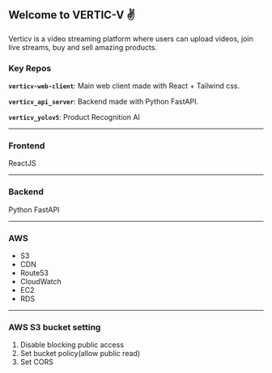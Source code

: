 ## Welcome to VERTIC-V ✌️

Verticv is a video streaming platform where users can upload videos, join live streams, buy and sell amazing products. 

<!--

**Here are some ideas to get you started:**
🙋‍♀️ A short introduction - what is your organization all about?
🌈 Contribution guidelines - how can the community get involved?
👩‍💻 Useful resources - where can the community find your docs? Is there anything else the community should know?
🍿 Fun facts - what does your team eat for breakfast?
🧙 Remember, you can do mighty things with the power of [Markdown](https://docs.github.com/github/writing-on-github/getting-started-with-writing-and-formatting-on-github/basic-writing-and-formatting-syntax)
-->

### Key Repos

**`verticv-web-client`**: Main web client made with React + Tailwind css.

**`verticv_api_server`**: Backend made with Python FastAPI.

**`verticv_yolov5`**: Product Recognition AI

*** 

### Frontend
ReactJS

*** 

### Backend
Python FastAPI

*** 

### AWS
- S3
- CDN
- Route53
- CloudWatch
- EC2
- RDS

*** 

### AWS S3 bucket setting
1. Disable blocking public access
2. Set bucket policy(allow public read)
3. Set CORS
